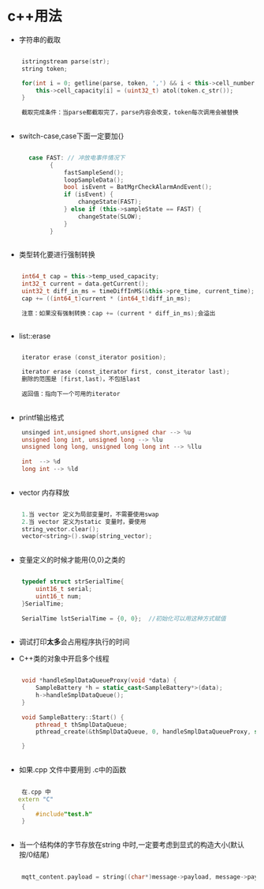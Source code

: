 # c++用法

- 字符串的截取

``` c++

	istringstream parse(str);
	string token;

	for(int i = 0; getline(parse, token, ',') && i < this->cell_number; i++ ) {
        this->cell_capacity[i] = (uint32_t) atol(token.c_str());
    }
	
	截取完成条件：当parse都截取完了，parse内容会改变，token每次调用会被替换
	
```


- switch-case,case下面一定要加{}

``` c++

      case FAST: // 冲放电事件情况下
            {
                fastSampleSend();
                loopSampleData();
                bool isEvent = BatMgrCheckAlarmAndEvent();
                if (isEvent) {
                    changeState(FAST);
                } else if (this->sampleState == FAST) {
                    changeState(SLOW);
                }
            }
	
```

- 类型转化要进行强制转换

``` c++

	int64_t cap = this->temp_used_capacity;
	int32_t current = data.getCurrent();
	uint32_t diff_in_ms = timeDiffInMS(&this->pre_time, current_time);
	cap += ((int64_t)current * (int64_t)diff_in_ms);
	
	注意：如果没有强制转换：cap += (current * diff_in_ms);会溢出
	
```

- list::erase

``` c++

	iterator erase (const_iterator position);
	
	iterator erase (const_iterator first, const_iterator last);
	删除的范围是 [first,last)，不包括last
	
	返回值：指向下一个可用的iterator
	
```

- printf输出格式

``` c++
	unsinged int,unsigned short,unsigned char --> %u
	unsigned long int, unsigned long --> %lu
	unsigned long long, unsigned long long int --> %llu
	
	int  --> %d
	long int --> %ld
	
```

- vector 内存释放

``` c++

	1.当 vector 定义为局部变量时，不需要使用swap
	2.当 vector 定义为static 变量时，要使用
	string_vector.clear();
	vector<string>().swap(string_vector);
	
```

- 变量定义的时候才能用{0,0}之类的

``` c++

	typedef struct strSerialTime{
		uint16_t serial;
		uint16_t num;
	}SerialTime;
	
	SerialTime lstSerialTime = {0, 0};  //初始化可以用这种方式赋值
	
```

- 调试打印**太多**会占用程序执行的时间

- C++类的对象中开启多个线程

``` c++

	void *handleSmplDataQueueProxy(void *data) {
		SampleBattery *h = static_cast<SampleBattery*>(data);
		h->handleSmplDataQueue();
	}
	
	void SampleBattery::Start() {
		pthread_t thSmplDataQueue;
		pthread_create(&thSmplDataQueue, 0, handleSmplDataQueueProxy, static_cast<void*>(this));

	} 
	
```

- 如果.cpp 文件中要用到 .c中的函数

``` c++
    
    在.cpp 中
   extern "C" 
    {
        #include"test.h"
    }
	
```
- 当一个结构体的字节存放在string 中时,一定要考虑到显式的构造大小(默认按/0结尾)

``` c++
    
    mqtt_content.payload = string((char*)message->payload, message->payloadlen);
	
```